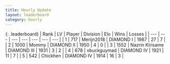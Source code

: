 ```yaml
---
title: Hourly Update
layout: leaderboard
category: hourly
---
```


{: .leaderboard}
| Rank | LV | Player | Division | Elo | Wins | Losses |
| --- | --- | --- | --- | --- | --- | --- |
| <span data-change="0">1</span> | 717 | <span title="ID: 489101">Merijn2018</span> | DIAMOND I | <span data-change="0">1987</span> | <span data-change="0">27</span> | <span data-change="0">7</span> |
| <span data-change="0">2</span> | 1000 | <span title="ID: 163201">Mommy</span> | DIAMOND II | <span data-change="0">1950</span> | <span data-change="0">4</span> | <span data-change="0">0</span> |
| <span data-change="0">3</span> | 1552 | <span title="ID: 315148">Nazrin Kirisame</span> | DIAMOND III | <span data-change="0">1931</span> | <span data-change="0">3</span> | <span data-change="0">2</span> |
| <span data-change="0">4</span> | 678 | <span title="ID: 418052">vbuckguymad</span> | DIAMOND IV | <span data-change="0">1921</span> | <span data-change="0">11</span> | <span data-change="0">7</span> |
| <span data-change="0">5</span> | 542 | <span title="ID: 42503">Chickhen</span> | DIAMOND IV | <span data-change="0">1914</span> | <span data-change="0">16</span> | <span data-change="0">3</span> |